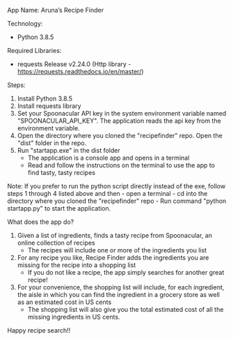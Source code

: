 App Name: Aruna’s Recipe Finder

Technology:
- Python 3.8.5

Required Libraries:
- requests Release v2.24.0 (Http library - https://requests.readthedocs.io/en/master/)

Steps:
1. Install Python 3.8.5
2. Install requests library
3. Set your Spoonacular API key in the system environment variable named "SPOONACULAR_API_KEY". The application reads the api key from the environment variable.
4. Open the directory where you cloned the "recipefinder" repo. Open the "dist" folder in the repo.
5. Run "startapp.exe" in the dist folder
    - The application is a console app and opens in a terminal
    - Read and follow the instructions on the terminal to use the app to find tasty, tasty recipes

Note: If you prefer to run the python script directly instead of the exe, follow steps 1 through 4 listed above and then 
    - open a terminal
    - cd into the directory where you cloned the "recipefinder" repo
    - Run command "python startapp.py" to start the application.


What does the app do?
1.	Given a list of ingredients, finds a tasty recipe from Spoonacular, an online collection of recipes
    - The recipes will include one or more of the ingredients you list
2.	For any recipe you like, Recipe Finder adds the ingredients you are missing for the recipe into a shopping list
    - If you do not like a recipe, the app simply searches for another great recipe!
3.	For your convenience, the shopping list will include, for each ingredient, the aisle in which you can find the ingredient in a grocery store as well as an estimated cost in US cents 
    - The shopping list will also give you the total estimated cost of all the missing ingredients in US cents.


Happy recipe search!!
